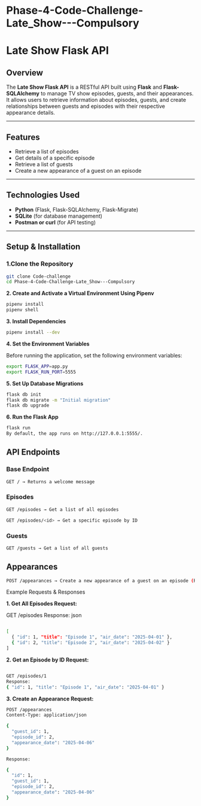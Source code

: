 # Phase-4-Code-Challenge-Late_Show---Compulsory

# Late Show Flask API

## Overview

The **Late Show Flask API** is a RESTful API built using **Flask** and **Flask-SQLAlchemy** to manage TV show episodes, guests, and their appearances. It allows users to retrieve information about episodes, guests, and create relationships between guests and episodes with their respective appearance details.

---

## Features

- Retrieve a list of episodes
- Get details of a specific episode
- Retrieve a list of guests
- Create a new appearance of a guest on an episode

---

## Technologies Used

- **Python** (Flask, Flask-SQLAlchemy, Flask-Migrate)
- **SQLite** (for database management)
- **Postman or curl** (for API testing)

---

## Setup & Installation

### **1.Clone the Repository**

```sh
git clone Code-challenge
cd Phase-4-Code-Challenge-Late_Show---Compulsory
```

**2. Create and Activate a Virtual Environment Using Pipenv**

```sh
pipenv install
pipenv shell
```

**3. Install Dependencies**

```sh
pipenv install --dev
```

**4. Set the Environment Variables**

Before running the application, set the following environment variables:

```sh
export FLASK_APP=app.py
export FLASK_RUN_PORT=5555
```

**5. Set Up Database Migrations**

```sh
flask db init  
flask db migrate -m "Initial migration"
flask db upgrade
```

**6. Run the Flask App**

```sh
flask run
By default, the app runs on http://127.0.0.1:5555/.
```

## API Endpoints

### **Base Endpoint**

```sh
GET / → Returns a welcome message
```

### **Episodes**

```sh
GET /episodes → Get a list of all episodes

GET /episodes/<id> → Get a specific episode by ID
```

### Guests

```sh
GET /guests → Get a list of all guests
```

## Appearances

```sh
POST /appearances → Create a new appearance of a guest on an episode (Requires guest_id, episode_id, and appearance_date)
```

Example Requests & Responses

**1. Get All Episodes
Request:**

GET /episodes
Response:
json

```sh

[
  { "id": 1, "title": "Episode 1", "air_date": "2025-04-01" },
  { "id": 2, "title": "Episode 2", "air_date": "2025-04-02" }
]
```

**2. Get an Episode by ID
Request:**

```sh

GET /episodes/1
Response:
{ "id": 1, "title": "Episode 1", "air_date": "2025-04-01" }
```

**3. Create an Appearance
Request:**

```sh
POST /appearances
Content-Type: application/json

{
  "guest_id": 1,
  "episode_id": 2,
  "appearance_date": "2025-04-06"
}

Response:

{
  "id": 1,
  "guest_id": 1,
  "episode_id": 2,
  "appearance_date": "2025-04-06"
}
```

